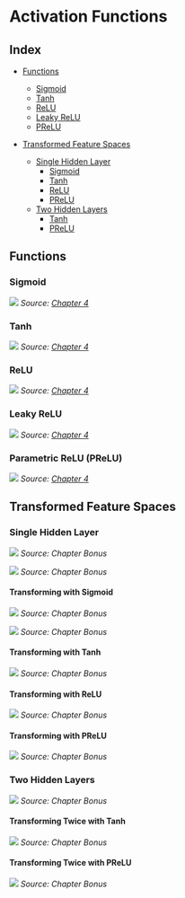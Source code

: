 # Activation Functions

## Index

- [Functions](#functions)
    - [Sigmoid](#sigmoid)
    - [Tanh](#tanh)
    - [ReLU](#relu)
    - [Leaky ReLU](#leaky-relu)
    - [PReLU](#prelu)

- [Transformed Feature Spaces](#transformed-feature-spaces)
    - [Single Hidden Layer](#single-hidden-layer)
        - [Sigmoid](#transforming-with-sigmoid)
        - [Tanh](#transforming-with-tanh)
        - [ReLU](#transforming-with-relu)
        - [PReLU](#transforming-with-prelu)
    - [Two Hidden Layers](#two-hidden-layers)
        - [Tanh](#transforming-twice-with-tanh)
        - [PReLU](#transforming-twice-with-prelu)

## Functions

### Sigmoid

[![](activation_sigmoid.png)](https://dvgodoy.github.io/dl-visuals/Activation%20Functions/activation_sigmoid.png)
*Source: [Chapter 4](https://github.com/dvgodoy/PyTorchStepByStep/blob/master/Chapter04.ipynb)*

### Tanh

![](activation_tanh.png)
*Source: [Chapter 4](https://github.com/dvgodoy/PyTorchStepByStep/blob/master/Chapter04.ipynb)*

### ReLU

![](activation_relu.png)
*Source: [Chapter 4](https://github.com/dvgodoy/PyTorchStepByStep/blob/master/Chapter04.ipynb)*

### Leaky ReLU

![](activation_leaky.png)
*Source: [Chapter 4](https://github.com/dvgodoy/PyTorchStepByStep/blob/master/Chapter04.ipynb)*

### Parametric ReLU (PReLU)

![](activation_prelu.png)
*Source: [Chapter 4](https://github.com/dvgodoy/PyTorchStepByStep/blob/master/Chapter04.ipynb)*

## Transformed Feature Spaces

### Single Hidden Layer

![](feature_space_1hidden.png)
*Source: Chapter Bonus*

![](feature_space_1hidden_plates.png)
*Source: Chapter Bonus*

#### Transforming with Sigmoid

![](act_sigmoid1.png)
*Source: Chapter Bonus*

![](act_sigmoid2.png)
*Source: Chapter Bonus*

#### Transforming with Tanh

![](act_tanh.png)
*Source: Chapter Bonus*

#### Transforming with ReLU

![](act_relu.png)
*Source: Chapter Bonus*

#### Transforming with PReLU

![](act_prelu.png)
*Source: Chapter Bonus*

### Two Hidden Layers

![](feature_space_2hidden.png)
*Source: Chapter Bonus*

#### Transforming Twice with Tanh

![](act_tanh_2hidden.png)
*Source: Chapter Bonus*

#### Transforming Twice with PReLU

![](act_prelu_2hidden.png)
*Source: Chapter Bonus*